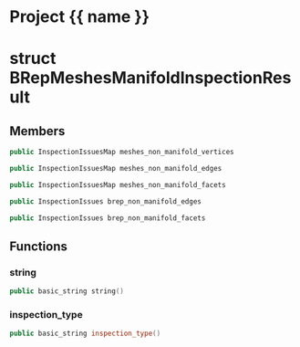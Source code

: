 <script setup>
import {useRoute} from 'vitepress'
const {path} = useRoute()
const tokens = path.split('/')
const words = tokens[2].split('-');
for (let i = 0; i < words.length; i++) {
    words[i] = words[i].charAt(0).toUpperCase() + words[i].slice(1);
    words[i] = words[i].replace('geode', 'Geode')
}
const name = words.join('-');
</script>
# Project {{ name }}

# struct BRepMeshesManifoldInspectionResult


## Members

```cpp
public InspectionIssuesMap meshes_non_manifold_vertices

```

```cpp
public InspectionIssuesMap meshes_non_manifold_edges

```

```cpp
public InspectionIssuesMap meshes_non_manifold_facets

```

```cpp
public InspectionIssues brep_non_manifold_edges

```

```cpp
public InspectionIssues brep_non_manifold_facets

```



## Functions

### string

```cpp
public basic_string string()
```


### inspection_type

```cpp
public basic_string inspection_type()
```




